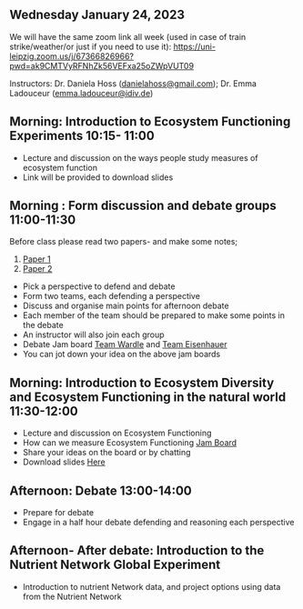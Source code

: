 
## Wednesday January 24, 2023

We will have the same zoom link all week (used in case of train strike/weather/or just if you need to use it):
https://uni-leipzig.zoom.us/j/67366826966?pwd=ak9CMTVyRFNhZk56VEFxa25oZWpVUT09

Instructors: Dr. Daniela Hoss (danielahoss@gmail.com); Dr. Emma Ladouceur (emma.ladouceur@idiv.de)

## Morning: Introduction to Ecosystem Functioning Experiments 10:15- 11:00 

- Lecture and discussion on the ways people study measures of ecosystem function
- Link will be provided to download slides

## Morning : Form discussion and debate groups 11:00-11:30
Before class please read two papers- and make some notes;
1. [Paper 1](https://doi.org/10.1111/jvs.12399)
2. [Paper 2](https://doi.org/10.1111/jvs.12435)

- Pick a perspective to defend and debate
- Form two teams, each defending a perspective
- Discuss and organise main points for afternoon debate
- Each member of the team should be prepared to make some points in the debate
- An instructor will also join each group
- Debate Jam board [Team Wardle](https://jamboard.google.com/d/17aZPj6VBAzsif4jso4DiyuL6g2b-P6mLCHSAegvDzgY/edit?usp=sharing) and [Team Eisenhauer](https://jamboard.google.com/d/12mh1cvVJgpUzEmHGhoiOOx-FGj3mo8JteAZQ2xR0Zo0/edit?usp=sharing)
- You can jot down your idea on the above jam boards


## Morning: Introduction to Ecosystem Diversity and Ecosystem Functioning in the natural world 11:30-12:00
  
  - Lecture and discussion on Ecosystem Functioning 
  - How can we measure Ecosystem Functioning [Jam Board](https://jamboard.google.com/d/1zqYZ58bNZ50duig4fHDgIbU3f5Ko8E2BPYaJ6abnG_U/edit?usp=sharing)
  - Share your ideas on the board or by chatting
  - Download slides [Here](https://www.dropbox.com/s/betplt1v9n542q1/Ecosystem_Functioning_2023.pdf?dl=0)
 
## Afternoon: Debate 13:00-14:00
 - Prepare for debate
 - Engage in a half hour debate defending and reasoning each perspective 

## Afternoon- After debate: Introduction to the Nutrient Network Global Experiment
- Introduction to nutrient Network data, and project options using data from the Nutrient Network
 
 

